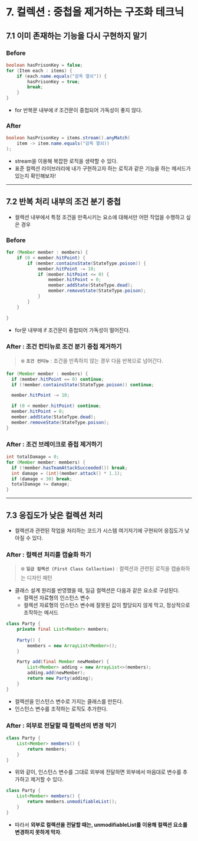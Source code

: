 # 7. 컬렉션 : 중첩을 제거하는 구조화 테크닉

## 7.1 이미 존재하는 기능을 다시 구현하지 말기

### Before

```java
boolean hasPrisonKey = false;
for (Item each : items) {
	if (each.name.equals("감옥 열쇠")) {
		hasPrisonKey = true;
		break;
	}
}
```

- for 반복문 내부에 if 조건문이 중첩되어 가독성이 좋지 않다.

### After

```java
boolean hasPrisonKey = items.stream().anyMatch(
	item -> item.name.equals("감옥 열쇠))
);
```

- stream을 이용해 복잡한 로직을 생략할 수 있다.
- 표준 컬렉션 라이브러리에 내가 구현하고자 하는 로직과 같은 기능을 하는 메서드가 있는지 확인해보자!

---

## 7.2 반복 처리 내부의 조건 분기 중첩

- 컬렉션 내부에서 특정 조건을 만족시키는 요소에 대해서만 어떤 작업을 수행하고 싶은 경우

### Before

```java
for (Member member : members) {
	if (0 < member.hitPoint) {
		if (member.containsState(StateType.poison)) {
			member.hitPoint -= 10;
			if (member.hitPoint <= 0) {
				member.hitPoint = 0;
				member.addState(StateType.dead);
				member.removeState(StateType.poison);
			}
		}
	}

}
```

- for문 내부에 if 조건문이 중첩되어 가독성이 떨어진다.

### After : 조건 컨티뉴로 조건 분기 중첩 제거하기

> ❄️ **`조건 컨티뉴`** : 조건을 만족하지 않는 경우 다음 반복으로 넘어간다.

```java
for (Member member : members) {
  if (member.hitPoint == 0) continue;
  if (!member.containsState(StateType.poison)) continue;

  member.hitPoint -= 10;

  if (0 < member.hitPoint) continue;
  member.hitPoint = 0;
  member.addState(StateType.dead);
  member.removeState(StateType.poison);
}
```

### After : 조건 브레이크로 중첩 제거하기

```java
int totalDamage = 0;
for (Member member: members) {
  if (!member.hasTeamAttackSucceeded()) break;
  int damage = (int)(member.attack() * 1.1);
  if (damage < 30) break;
  totalDamage += damage;
}
```

---

## 7.3 응집도가 낮은 컬렉션 처리

- 컬렉션과 관련된 작업을 처리하는 코드가 시스템 여기저기에 구현되어 응집도가 낮아질 수 있다.

### After : 컬렉션 처리를 캡슐화 하기

> ❄️ **`일급 컬렉션 (First Class Collection)`** : 컬렉션과 관련된 로직을 캡슐화하는 디자인 패턴

- 클래스 설계 원리를 반영했을 때, 일급 컬렉션은 다음과 같은 요소로 구성된다.
    - 컬렉션 자료형의 인스턴스 변수
    - 컬렉션 자료형의 인스턴스 변수에 잘못된 값이 할당되지 않게 막고, 정상적으로 조작하는 메서드

```java
class Party {
	private final List<Member> members;
	
	Party() {
		members = new ArrayList<Member>();
	}

	Party add(final Member newMember) {
		List<Member> adding = new ArrayList<>(members);
		adding.add(newMember);
		return new Party(adding);
	}
}
```

- 컬렉션을 인스턴스 변수로 가지는 클래스를 만든다.
- 인스턴스 변수를 조작하는 로직도 추가한다.

### After : 외부로 전달할 때 컬렉션의 변경 막기

```java
class Party {
	List<Member> members() {
		return members;
	}
}
```

- 위와 같이, 인스턴스 변수를 그대로 외부에 전달하면 외부에서 마음대로 변수를 추가하고 제거할 수 있다.

```java
class Party {
	List<Member> members() {
		return members.unmodifiableList();
	}
}
```

- 따라서 **외부로 컬렉션을 전달할 때는, unmodifiableList를 이용해 컬렉션 요소를 변경하지 못하게 막자**.